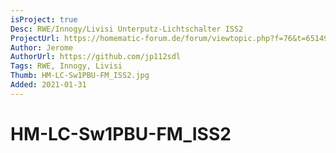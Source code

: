 ```yaml
---
isProject: true
Desc: RWE/Innogy/Livisi Unterputz-Lichtschalter ISS2
ProjectUrl: https://homematic-forum.de/forum/viewtopic.php?f=76&t=65149
Author: Jerome
AuthorUrl: https://github.com/jp112sdl
Tags: RWE, Innogy, Livisi
Thumb: HM-LC-Sw1PBU-FM_ISS2.jpg
Added: 2021-01-31
---
```


# HM-LC-Sw1PBU-FM_ISS2
